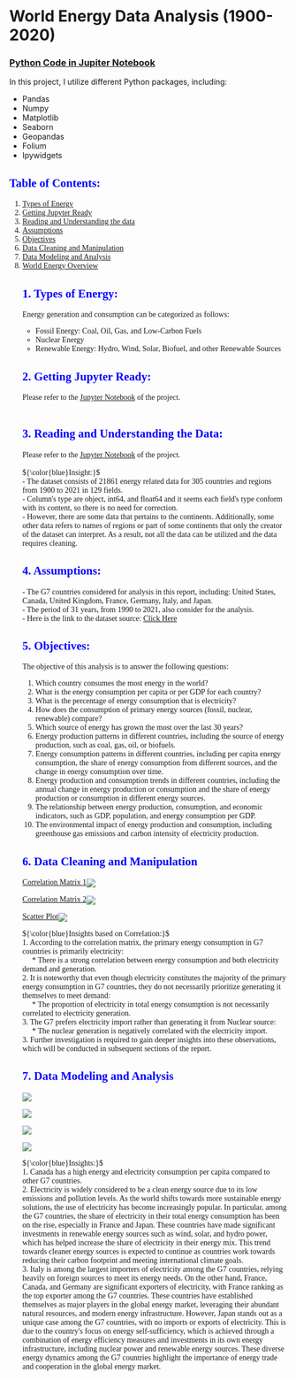 # World Energy Data Analysis (1900-2020)
### <a href="https://github.com/hamid-rahbar/WorldEnergyDataAnalysisPython/blob/main/World.Energy.Data.Analysis.Non.Interactive.ipynb">Python Code in Jupiter Notebook</a>
In this project, I utilize different Python packages, including:
- Pandas
- Numpy
- Matplotlib
- Seaborn
- Geopandas
- Folium
- Ipywidgets

<h2>   
    <font color = blue >
        <span style='font-family:Georgia'>
            Table of Contents:
        </span>   
    </font>    
</h2>
<span style='font-family:Georgia'>
    <ol>
        <li><a href='#TypesOfEnergy'>Types of Energy</a></li>
        <li><a href='#GetReady'>Getting Jupyter Ready</a></li>
        <li><a href='#Importing'>Reading and Understanding the data</a></li>
        <li><a href='#Assumptions'>Assumptions</a></li>
        <li><a href='#Objectives'>Objectives</a></li>
        <li><a href='#Cleaning'>Data Cleaning and Manipulation</a></li>
        <li><a href='#Modeling'>Data Modeling and Analysis</a></li>
        <li><a href='#Overview'>World Energy Overview</a></li>
</span>
  
<a id="TypesOfEnergy"></a>
<h2>   
    <font color = blue>
        <span>
            1. Types of Energy:
        </span>   
    </font>    
</h2>
    
Energy generation and consumption can be categorized as follows: <br>
- Fossil Energy: Coal, Oil, Gas, and Low-Carbon Fuels <br>
- Nuclear Energy <br>
- Renewable Energy: Hydro, Wind, Solar, Biofuel, and other Renewable Sources
  
<a id="GetReady"></a>
<h2>   
    <font color = blue>
        <span>
            2. Getting Jupyter Ready:
        </span>   
    </font>    
</h2>
Please refer to the <a href="https://github.com/hamid-rahbar/WorldEnergyDataAnalysisPython/blob/main/World.Energy.Data.Analysis.Non.Interactive.ipynb">Jupyter Notebook</a> of the project. <br><br>
    
<a id="Importing"></a>
<h2>   
    <font color = blue>
        <span>
            3. Reading and Understanding the Data:
        </span>   
    </font>    
</h2>
Please refer to the <a href="https://github.com/hamid-rahbar/WorldEnergyDataAnalysisPython/blob/main/World.Energy.Data.Analysis.Non.Interactive.ipynb">Jupyter Notebook</a> of the project. <br><br>
    
<div class="alert alert-block alert-info">
    <span>
        ${\color{blue}Insight:}$<br>
        - The dataset consists of 21861 energy related data for 305 countries and regions from 1900 to 2021 in 129 fields.<br>
        - Column's type are object, int64, and float64 and it seems each field's type conform with its content, so there is no need for correction.<br>
        - However, there are some data that pertains to the continents. Additionally, some other data refers to names of regions or part of some continents that only the creator of the dataset can interpret. As a result, not all the data can be utilized and the data requires cleaning.<br>
    </span>  
</div>
 
<a id="Assumptions"></a>
<h2>   
    <font color = blue>
        <span>
            4. Assumptions:
        </span>   
    </font>    
</h2>
- The G7 countries considered for analysis in this report, including: United States, Canada, United Kingdom, France, Germany, Italy, and Japan.<br>
- The period of 31 years, from 1990 to 2021, also consider for the analysis.<br>
- Here is the link to the dataset source: <a href='https://github.com/hamid-rahbar/WorldEnergyDataAnalysisPython/blob/main/owid-energy-data.csv'> Click Here </a> <br>

<a id="Objectives"></a>
<h2>   
    <font color = blue>
        <span>
            5. Objectives:
        </span>   
    </font>    
</h2>    

The objective of this analysis is to answer the following questions: <br>
1. Which country consumes the most energy in the world?
2. What is the energy consumption per capita or per GDP for each country?
3. What is the percentage of energy consumption that is electricity?
4. How does the consumption of primary energy sources (fossil, nuclear, renewable) compare?
5. Which source of energy has grown the most over the last 30 years?
6. Energy production patterns in different countries, including the source of energy production, such as coal, gas, oil, or biofuels.
7. Energy consumption patterns in different countries, including per capita energy consumption, the share of energy consumption from different sources, and the change in energy consumption over time.
8. Energy production and consumption trends in different countries, including the annual change in energy production or consumption and the share of energy production or consumption in different energy sources.
9. The relationship between energy production, consumption, and economic indicators, such as GDP, population, and energy consumption per GDP.
10. The environmental impact of energy production and consumption, including greenhouse gas emissions and carbon intensity of electricity production.
    
    
<a id="Cleaning"></a>
<h2>   
    <font color = blue>
        <span>
            6. Data Cleaning and Manipulation
        </span>   
    </font>    
</h2>
  

<a href="https://github.com/hamid-rahbar/WorldEnergyDataAnalysisPython/blob/main/Plots/P.6.1.1.Jpg">Correlation Matrix 1<img align="center" width="auto" height="auto" src="https://github.com/hamid-rahbar/WorldEnergyDataAnalysisPython/blob/main/Plots/P.6.1.1.Jpg"></a> <br>

<a href="https://github.com/hamid-rahbar/WorldEnergyDataAnalysisPython/blob/main/Plots/P.6.1.2.Jpg">Correlation Matrix 2<img align="center" width="auto" height="auto" src="https://github.com/hamid-rahbar/WorldEnergyDataAnalysisPython/blob/main/Plots/P.6.1.2.Jpg"></a> <br>

<a href="https://github.com/hamid-rahbar/WorldEnergyDataAnalysisPython/blob/main/Plots/P.6.1.3.jpg">Scatter Plot<img align="center" width="auto" height="auto" src="https://github.com/hamid-rahbar/WorldEnergyDataAnalysisPython/blob/main/Plots/P.6.1.3.jpg"></a> <br>
 
    
<p>    
<div class="alert alert-block alert-info">
    <span>
        ${\color{blue}Insights based on Correlation:}$<br>
            1. According to the correlation matrix, the primary energy consumption in G7 countries is primarily electricity:<br>
            &nbsp&nbsp&nbsp&nbsp * There is a strong correlation between energy consumption and both electricity demand and generation.<br>
            2. It is noteworthy that even though electricity constitutes the majority of the primary energy consumption in G7 countries, they do not necessarily prioritize generating it themselves to meet demand:<br>     
            &nbsp&nbsp&nbsp&nbsp * The proportion of electricity in total energy consumption is not necessarily correlated to electricity generation.<br>
            3. The G7 prefers electricity import rather than generating it from Nuclear source: <br>
             &nbsp&nbsp&nbsp&nbsp * The nuclear generation is negatively correlated with the electricity import.<br>
            3. Further investigation is required to gain deeper insights into these observations, which will be conducted in subsequent sections of the report. <br>
    </span>  
</div>
</p>

<a id="Modeling"></a>
<h2>   
    <font color = blue>
        <span>
            7. Data Modeling and Analysis
        </span>   
    </font>    
</h2>

<a href="https://github.com/hamid-rahbar/WorldEnergyDataAnalysisPython/blob/main/Plots/P.7.1.1.jpg"><img align="center" width="auto" height="auto" src="https://github.com/hamid-rahbar/WorldEnergyDataAnalysisPython/blob/main/Plots/P.7.1.1.jpg"></a> <br>

<a href="https://github.com/hamid-rahbar/WorldEnergyDataAnalysisPython/blob/main/Plots/P.7.1.2.jpg"><img align="center" width="auto" height="auto" src="https://github.com/hamid-rahbar/WorldEnergyDataAnalysisPython/blob/main/Plots/P.7.1.2.jpg"></a> <br>

<a href="https://github.com/hamid-rahbar/WorldEnergyDataAnalysisPython/blob/main/Plots/P.7.1.3.jpg"><img align="center" width="auto" height="auto" src="https://github.com/hamid-rahbar/WorldEnergyDataAnalysisPython/blob/main/Plots/P.7.1.3.jpg"></a> <br>

<a href="https://github.com/hamid-rahbar/WorldEnergyDataAnalysisPython/blob/main/Plots/P.7.1.4.jpg"><img align="center" width="auto" height="auto" src="https://github.com/hamid-rahbar/WorldEnergyDataAnalysisPython/blob/main/Plots/P.7.1.4.jpg"></a> <br>

<div class="alert alert-block alert-info">
    <span>
        ${\color{blue}Insights:}$<br>
            1. Canada has a high energy and electricity consumption per capita compared to other G7 countries.<br>
            2. Electricity is widely considered to be a clean energy source due to its low emissions and pollution levels. As the world shifts towards more sustainable energy solutions, the use of electricity has become increasingly popular. In particular, among the G7 countries, the share of electricity in their total energy consumption has been on the rise, especially in France and Japan. These countries have made significant investments in renewable energy sources such as wind, solar, and hydro power, which has helped increase the share of electricity in their energy mix. This trend towards cleaner energy sources is expected to continue as countries work towards reducing their carbon footprint and meeting international climate goals.<br>
            3. Italy is among the largest importers of electricity among the G7 countries, relying heavily on foreign sources to meet its energy needs. On the other hand, France, Canada, and Germany are significant exporters of electricity, with France ranking as the top exporter among the G7 countries. These countries have established themselves as major players in the global energy market, leveraging their abundant natural resources, and modern energy infrastructure. However, Japan stands out as a unique case among the G7 countries, with no imports or exports of electricity. This is due to the country's focus on energy self-sufficiency, which is achieved through a combination of energy efficiency measures and investments in its own energy infrastructure, including nuclear power and renewable energy sources. These diverse energy dynamics among the G7 countries highlight the importance of energy trade and cooperation in the global energy market. <br>
    </span>  
</div>
